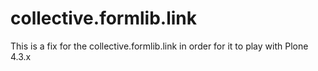 # collective.formlib.link #

This is a fix for the collective.formlib.link in order for it to play 
with Plone 4.3.x

